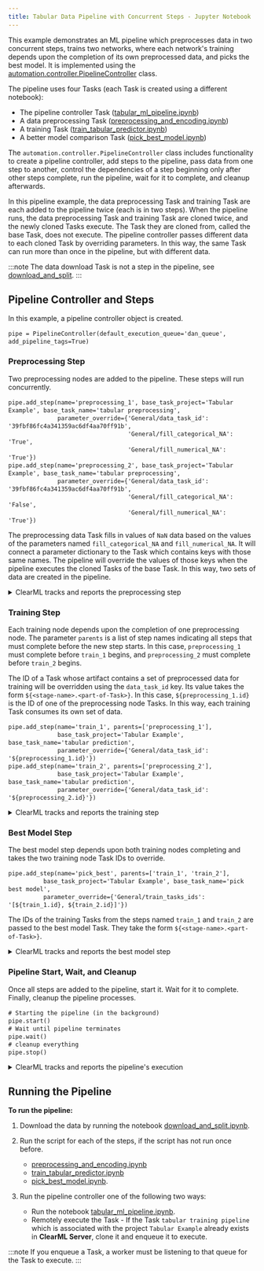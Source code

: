 ```yaml
---
title: Tabular Data Pipeline with Concurrent Steps - Jupyter Notebook 
---
```


This example demonstrates an ML pipeline which preprocesses data in two concurrent steps, trains two networks, where each 
network's training depends upon the completion of its own preprocessed data, and picks the best model. It is implemented 
using the [automation.controller.PipelineController](../../../../../references/sdk/automation_controller_pipelinecontroller.md) 
class.

The pipeline uses four Tasks (each Task is created using a different notebook): 

* The pipeline controller Task ([tabular_ml_pipeline.ipynb](https://github.com/allegroai/clearml/blob/master/examples/frameworks/pytorch/notebooks/table/tabular_ml_pipeline.ipynb))
* A data preprocessing Task ([preprocessing_and_encoding.ipynb](https://github.com/allegroai/clearml/blob/master/examples/frameworks/pytorch/notebooks/table/preprocessing_and_encoding.ipynb))
* A training Task ([train_tabular_predictor.ipynb](https://github.com/allegroai/clearml/blob/master/examples/frameworks/pytorch/notebooks/table/train_tabular_predictor.ipynb))
* A better model comparison Task ([pick_best_model.ipynb](https://github.com/allegroai/clearml/blob/master/examples/frameworks/pytorch/notebooks/table/pick_best_model.ipynb))

The `automation.controller.PipelineController` class includes functionality to create a pipeline controller, add steps to the pipeline, pass data from one step to another, control the dependencies of a step beginning only after other steps complete, run the pipeline, wait for it to complete, and cleanup afterwards.

In this pipeline example, the data preprocessing Task and training Task are each added to the pipeline twice (each is in two steps). When the pipeline runs, the data preprocessing Task and training Task are cloned twice, and the newly cloned Tasks execute. The Task they are cloned from, called the base Task, does not execute. The pipeline controller passes different data to each cloned Task by overriding parameters. In this way, the same Task can run more than once in the pipeline, but with different data.

:::note
The data download Task is not a step in the pipeline, see [download_and_split](https://github.com/allegroai/clearml/blob/master/examples/frameworks/pytorch/notebooks/table/download_and_split.ipynb).
:::
    
## Pipeline Controller and Steps

In this example, a pipeline controller object is created.

    pipe = PipelineController(default_execution_queue='dan_queue', add_pipeline_tags=True)
    
### Preprocessing Step

Two preprocessing nodes are added to the pipeline. These steps will run concurrently.
    
    pipe.add_step(name='preprocessing_1', base_task_project='Tabular Example', base_task_name='tabular preprocessing',
                  parameter_override={'General/data_task_id': '39fbf86fc4a341359ac6df4aa70ff91b',
                                      'General/fill_categorical_NA': 'True',
                                      'General/fill_numerical_NA': 'True'})
    pipe.add_step(name='preprocessing_2', base_task_project='Tabular Example', base_task_name='tabular preprocessing',
                  parameter_override={'General/data_task_id': '39fbf86fc4a341359ac6df4aa70ff91b',
                                      'General/fill_categorical_NA': 'False',
                                      'General/fill_numerical_NA': 'True'})


The preprocessing data Task fills in values of `NaN` data based on the values of the parameters named `fill_categorical_NA` 
and `fill_numerical_NA`. It will connect a parameter dictionary to the Task which contains keys with those same names. 
The pipeline will override the values of those keys when the pipeline executes the cloned Tasks of the base Task. In this way, 
two sets of data are created in the pipeline.

<details className="cml-expansion-panel info">
<summary className="cml-expansion-panel-summary">ClearML tracks and reports the preprocessing step</summary>
<div className="cml-expansion-panel-content">

   In the preprocessing data Task, the parameter values in ``data_task_id``, ``fill_categorical_NA``, and ``fill_numerical_NA`` are overridden.

    configuration_dict = {'data_task_id': '39fbf86fc4a341359ac6df4aa70ff91b',
                            'fill_categorical_NA': True, 'fill_numerical_NA': True}
    configuration_dict = task.connect(configuration_dict)  # enabling configuration override by clearml

   **ClearML** tracks and reports each instance of the preprocessing Task.

   The raw data appears as a table in **RESULTS** **>** **PLOTS**.

   These images are from one of the two preprocessing Tasks.
   
   ![image](../../../../../img/preprocessing_and_encoding_02.png)

   The data after filling NA values is also reported.
   
   ![image](../../../../../img/preprocessing_and_encoding_03.png)
   
   After an outcome dictionary (label enumeration) is created, it appears in **ARTIFACTS** **>** **OTHER** **>** **Outcome Dictionary**.

   ![image](../../../../../img/preprocessing_and_encoding_04.png)

   The training and validation data is labeled with the encoding and reported as table.
   
   ![image](../../../../../img/preprocessing_and_encoding_05.png)

   The column categories are created and uploaded as artifacts, which appear in appears in **ARTIFACTS** **>** **OTHER** **>** **Outcome Dictionary**.
   
   ![image](../../../../../img/preprocessing_and_encoding_06.png)

   Finally, the training data and validation data are stored as artifacts.
   
   ![image](../../../../../img/preprocessing_and_encoding_07.png)   

</div>
</details>
   

### Training Step

Each training node depends upon the completion of one preprocessing node. The parameter `parents` is a list of step names indicating all steps that must complete before the new step starts. In this case, `preprocessing_1` must complete before `train_1` begins, and `preprocessing_2` must complete before `train_2` begins.

The ID of a Task whose artifact contains a set of preprocessed data for training will be overridden using the `data_task_id` key. Its value takes the form `${<stage-name>.<part-of-Task>}`. In this case, `${preprocessing_1.id}` is the ID of one of the preprocessing node Tasks. In this way, each training Task consumes its own set of data.

    pipe.add_step(name='train_1', parents=['preprocessing_1'],
                  base_task_project='Tabular Example', base_task_name='tabular prediction',
                  parameter_override={'General/data_task_id': '${preprocessing_1.id}'})
    pipe.add_step(name='train_2', parents=['preprocessing_2'],
                  base_task_project='Tabular Example', base_task_name='tabular prediction',
                  parameter_override={'General/data_task_id': '${preprocessing_2.id}'})
   
<details className="cml-expansion-panel info">
<summary className="cml-expansion-panel-summary">ClearML tracks and reports the training step</summary>
<div className="cml-expansion-panel-content">

   In the training Task, the ``data_task_id`` parameter value is overridden. This allows the pipeline controller to pass a 
   different Task ID to each instance of training, where each Task has an artifact containing different data.

    configuration_dict = {'data_task_id': 'b605d76398f941e69fc91b43420151d2', 
                          'number_of_epochs': 15, 'batch_size': 100, 'dropout': 0.3, 'base_lr': 0.1}
    configuration_dict = task.connect(configuration_dict)  # enabling configuration override by clearml

   **ClearML** tracks and reports the training step with each instance of the newly cloned and executed training Task.

   **ClearML** automatically logs training loss and learning. They appear in **RESULTS** **>** **SCALARS**.

   The following images show one of the two training Tasks.

   ![image](../../../../../img/train_tabular_predictor_04.png)

   Parameter dictionaries appear in the **General** subsection.

   ![image](../../../../../img/train_tabular_predictor_01.png)
   
   The TensorFlow Definitions appear in the **TF_DEFINE** subsection.

   ![image](../../../../../img/train_tabular_predictor_02.png)
   
</div>
</details>
   

### Best Model Step

The best model step depends upon both training nodes completing and takes the two training node Task IDs to override.

    pipe.add_step(name='pick_best', parents=['train_1', 'train_2'],
              base_task_project='Tabular Example', base_task_name='pick best model',
              parameter_override={'General/train_tasks_ids': '[${train_1.id}, ${train_2.id}]'})
              
The IDs of the training Tasks from the steps named `train_1` and `train_2` are passed to the best model Task. They take the form `${<stage-name>.<part-of-Task>}`.           

<details className="cml-expansion-panel info">
<summary className="cml-expansion-panel-summary">ClearML tracks and reports the best model step</summary>
<div className="cml-expansion-panel-content">

   In the best model Task, the `train_tasks_ids` parameter is overridden with the Task IDs of the two training tasks.

    configuration_dict = {'train_tasks_ids': ['c9bff3d15309487a9e5aaa00358ff091', 'c9bff3d15309487a9e5aaa00358ff091']}
    configuration_dict = task.connect(configuration_dict)  # enabling configuration override by clearml

   The logs shows the Task ID and accuracy for the best model in **RESULTS** **>** **LOGS**.
   
   ![image](../../../../../img/tabular_training_pipeline_02.png)
   
   In **ARTIFACTS** **>** **Output Model** is link to the model details.
        
   ![image](../../../../../img/tabular_training_pipeline_03.png)
   
   The model details appear in the **MODELS** table **>** **>GENERAL**.
   
   ![image](../../../../../img/tabular_training_pipeline_04.png)
   
</div>
</details>
   

### Pipeline Start, Wait, and Cleanup

Once all steps are added to the pipeline, start it. Wait for it to complete. Finally, cleanup the pipeline processes.

    # Starting the pipeline (in the background)
    pipe.start()
    # Wait until pipeline terminates
    pipe.wait()
    # cleanup everything
    pipe.stop()    


<details className="cml-expansion-panel info">
<summary className="cml-expansion-panel-summary">ClearML tracks and reports the pipeline's execution</summary>
<div className="cml-expansion-panel-content">

   ClearML reports the pipeline with its steps in **RESULTS** **>** **PLOTS**.
   
   ![image](../../../../../img/tabular_training_pipeline_01.png)
   
   By hovering over a step or path between nodes, you can view information about it.
       
   ![image](../../../../../img/tabular_training_pipeline_06.png)
   
</div>
</details>


## Running the Pipeline

**To run the pipeline:**

1. Download the data by running the notebook [download_and_split.ipynb](https://github.com/allegroai/clearml/blob/master/examples/frameworks/pytorch/notebooks/table/download_and_split.ipynb).

1. Run the script for each of the steps, if the script has not run once before.

    * [preprocessing_and_encoding.ipynb](https://github.com/allegroai/clearml/blob/master/examples/frameworks/pytorch/notebooks/table/preprocessing_and_encoding.ipynb)
    * [train_tabular_predictor.ipynb](https://github.com/allegroai/clearml/blob/master/examples/frameworks/pytorch/notebooks/table/train_tabular_predictor.ipynb)
    * [pick_best_model.ipynb](https://github.com/allegroai/clearml/blob/master/examples/frameworks/pytorch/notebooks/table/pick_best_model.ipynb).

1. Run the pipeline controller one of the following two ways:

    * Run the notebook [tabular_ml_pipeline.ipynb](https://github.com/allegroai/clearml/blob/master/examples/frameworks/pytorch/notebooks/table/tabular_ml_pipeline.ipynb).
    * Remotely execute the Task - If the Task `tabular training pipeline` which is associated with the project `Tabular Example` already exists in **ClearML Server**, clone it and enqueue it to execute.  
      

:::note 
If you enqueue a Task, a worker must be listening to that queue for the Task to execute.
:::